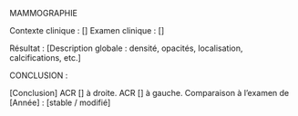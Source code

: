 MAMMOGRAPHIE

Contexte clinique : []
Examen clinique : []

Résultat :
[Description globale : densité, opacités, localisation, calcifications, etc.]

CONCLUSION :

[Conclusion]
ACR [] à droite.
ACR [] à gauche.
Comparaison à l’examen de [Année] : [stable / modifié]
